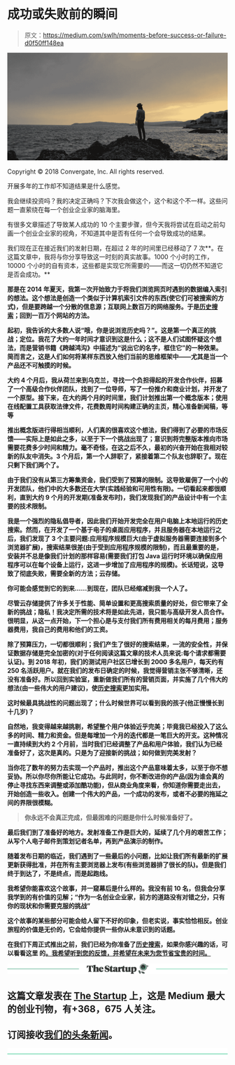 # 成功或失败前的瞬间

> 原文：<https://medium.com/swlh/moments-before-success-or-failure-d0f50ff148ea>

![](img/a67108e1f887c26c58d438a65a959c54.png)

Copyright © 2018 Convergate, Inc. All rights reserved.

开展多年的工作却不知道结果是什么感觉。

我会继续投资吗？我的决定正确吗？下次我会做这个，这个和这个不一样。这些问题一直萦绕在每一个创业企业家的脑海里。

有很多文章描述了导致某人成功的 10 个主要步骤，但今天我将尝试在启动之前勾画一个创业企业家的视角，不知道其中是否有任何一个会导致成功的结果。

我们现在正在接近我们的发射日期，在超过 2 年的时间里已经移动了 7 次**。在这篇文章中，我将与你分享导致这一时刻的真实故事。1000 个小时的工作，10000 个小时的自有资本，这些都是实现它所需要的——而这一切仍然不知道它是否会成功。**

**那是在 2014 年夏天，我第一次开始致力于将我们浏览网页时遇到的数据编入索引的想法。这个想法是创造一个类似于计算机索引文件的东西(使它们可被搜索的方式)，但是要跨越一个分散的信息源；互联网上数百万的网络服务。于是[历史搜索](https://historysearch.com)；回到一百万个网站的方法。**

**起初，我告诉的大多数人说“哦，你是说浏览历史吗？”。这是第一个真正的挑战；定位。我花了大约一年时间才意识到这是什么；这不是人们试图怀疑这个想法，而是营销书籍《跨越鸿沟》中描述为“说出它的名字，框住它”的一种效果。简而言之，这是人们如何将某样东西放入他们当前的思维框架中——尤其是当一个产品还不可触摸的时候。**

**大约 4 个月后，我从荷兰来到乌克兰，寻找一个负担得起的开发合作伙伴，招募了一个高级合作伙伴团队，找到了一位导师，写了一份推介和商业计划，并开发了一个原型。接下来，在大约两个月的时间里，我们计划推出第一个概念版本；使用在线配置工具获取法律文件，花费数周时间构建正确的主页，精心准备新闻稿，等等**

**推出概念版进行得相当顺利，人们真的很喜欢这个想法，我们得到了必要的市场反馈——实际上是如此之多，以至于下一个挑战出现了；意识到将完整版本推向市场需要花费多少时间和精力。毫不奇怪，在这之后不久，最初的兴奋开始在我相对较新的队友中消失。3 个月后，第一个人辞职了，紧接着第二个队友也辞职了。现在只剩下我们两个了。**

**由于我们没有从第三方筹集资金，我们受到了预算的限制。这导致雇佣了一个小的开发团队，他们中的大多数还在大学(实践经验和可用性有限)。一切看起来都很顺利，直到大约 9 个月的开发期(准备发布时)，我们发现我们的产品设计中有一个主要的技术限制。**

**我是一个强烈的隐私倡导者，因此我们开始开发完全在用户电脑上本地运行的历史搜索。然而，在开发了一个基于电子的桌面应用程序，并且服务器在本地运行之后，我们发现了 3 个主要问题:应用程序规模巨大(由于虚拟服务器需要连接到多个浏览器扩展)，搜索结果很差(由于受到应用程序规模的限制)，而且最重要的是，安装并不总是像我们计划的那样容易(需要我们打包 Java 运行时环境以确保应用程序可以在每个设备上运行，这进一步增加了应用程序的规模)。长话短说，这导致了彻底失败，需要全新的方法；云存储。**

**你可能会感觉到它的到来……到现在，团队已经缩减到我一个人了。**

**尽管云存储提供了许多关于性能、简单设置和更高搜索质量的好处，但它带来了全新的挑战；隐私！我决定所需的技术将是如此先进，我只能与高级开发人员合作。很明显，从这一点开始，下一个担心是与支付我们所有费用相关的每月费用；服务器费用，我自己的费用和他们的工资。**

**除了预算压力，一切都很顺利；我们产生了很好的搜索结果，一流的安全性，并保证数据存储是完全加密的(对于任何阅读这篇文章的技术人员来说:每个请求都需要认证)。到 2018 年初，我们的测试用户社区已增长到 2000 多名用户，每天约有 250 名活跃用户。就在我们的发布日确定的时候，我觉得营销主张不够清晰，还没有准备好。所以回到实验室，重新做我们所有的营销页面，并实施了几个伟大的想法(由一些伟大的用户建议)，使[历史搜索](https://historysearch.com/)更加实用。**

**这时候最具挑战性的问题出现了；什么时候世界可以看到我的孩子(他正慢慢长到十几岁)？**

**自然地，我变得越来越挑剔，希望整个用户体验近乎完美；毕竟我已经投入了这么多的时间、精力和资金。但是每增加一个月的迭代都是一笔巨大的开支。这种情况一直持续到大约 2 个月前，当时我们已经调整了产品和用户体验，我们认为已经准备好了，这次是真的。只是为了迎接新的挑战；如何做到完美发射？**

**当你花了数年的努力去实现一个产品时，推出这个产品意味着太多，以至于你不想妥协。所以你尽你所能让它成功。与此同时，你不断改进你的产品(因为谁会真的停止寻找东西来调整或添加酷功能)，但从商业角度来看，你知道你需要走出去，开始创造一些收入。创建一个伟大的产品，一个成功的发布，或者不必要的拖延之间的界限很模糊。**

> **你永远不会真正完成，但最困难的问题是你什么时候准备好了。**

**最后我们到了准备好的地方。发射准备工作是巨大的，延续了几个月的艰苦工作；从写个人电子邮件到策划记者名单，再到产品演示的制作。**

**随着发布日期的临近，我们遇到了一些最后的小问题，比如让我们所有最新的扩展更新获得批准，并在所有主要浏览器上发布(有些浏览器排了很长的队)。但是我们终于到达了，不是终点，而是起跑线。**

**我希望你能喜欢这个故事，并一窥幕后是什么样的。我没有前 10 名，但我会分享我学到的有价值的见解；“作为一名创业企业家，前方的道路没有对错之分，只有你的现状和你需要克服的挑战”**

**这个故事的某些部分可能会给人留下不好的印象，但老实说，事实恰恰相反。创业旅程的价值是无价的，它会给你提供一些你从未意识到的话题。**

**在我们下周正式推出之前，我们已经为你准备了[历史搜索](https://historysearch.com/login)，如果你感兴趣的话，可以看看这里 的[。我希望听到您的反馈，并希望在未来为您节省宝贵的时间。](https://historysearch.com)**

**[![](img/308a8d84fb9b2fab43d66c117fcc4bb4.png)](https://medium.com/swlh)**

## **这篇文章发表在 [The Startup](https://medium.com/swlh) 上，这是 Medium 最大的创业刊物，有+368，675 人关注。**

## **订阅接收[我们的头条新闻](http://growthsupply.com/the-startup-newsletter/)。**

**[![](img/b0164736ea17a63403e660de5dedf91a.png)](https://medium.com/swlh)**